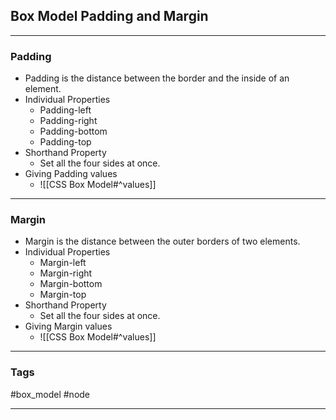 ## Box Model Padding and Margin
---
### Padding
- Padding is the distance between the border and the inside of an element.
- Individual Properties
	- Padding-left
	- Padding-right
	- Padding-bottom
	- Padding-top
- Shorthand Property
	- Set all the four sides at once.
- Giving Padding values
	- ![[CSS Box Model#^values]]
---
### Margin
- Margin is the distance between the outer borders of two elements.
- Individual Properties
	- Margin-left
	- Margin-right
	- Margin-bottom
	- Margin-top
- Shorthand Property
	- Set all the four sides at once.
- Giving Margin values
	- ![[CSS Box Model#^values]]

---
### Tags
#box_model #node 

---